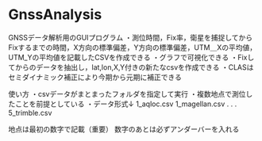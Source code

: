 # GnssAnalysis

GNSSデータ解析用のGUIプログラム
・測位時間，Fix率，衛星を捕捉してからFixするまでの時間，X方向の標準偏差，Y方向の標準偏差，UTM＿Xの平均値，UTM_Yの平均値を記載したCSVを作成できる
・グラフで可視化できる
・Fixしてからのデータを抽出し，lat,lon,X,Y付きの新たなcsvを作成できる
・CLASはセミダイナミック補正により今期から元期に補正できる

使い方
・csvデータがまとまったフォルダを指定して実行
・複数地点で測位したことを前提としている
・データ形式↓
1_aqloc.csv
1_magellan.csv
.
.
.
5_trimble.csv

地点は最初の数字で記載（重要）
数字のあとは必ずアンダーバーを入れる

